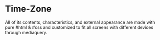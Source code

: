# Time-Zone
All of its contents, characteristics, and external appearance are made with pure #html & #css and customized to fit all screens with different devices through mediaquery.
